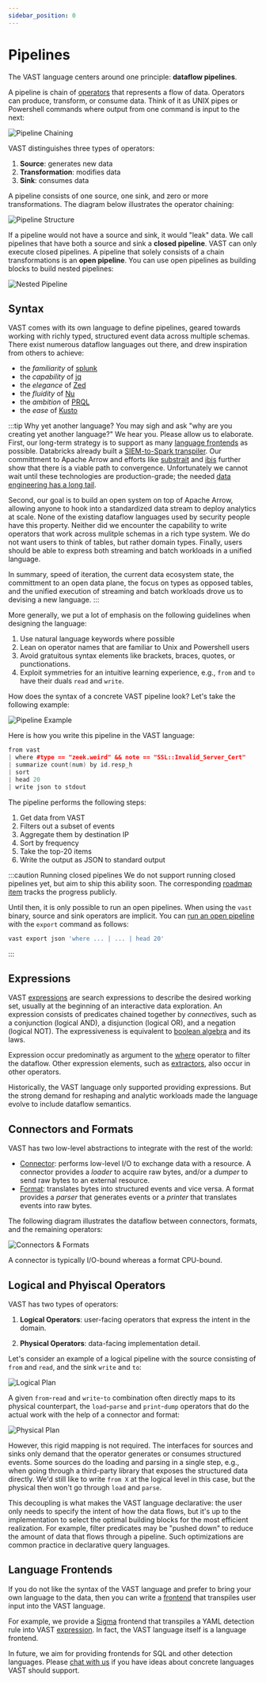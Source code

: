 ```yaml
---
sidebar_position: 0
---
```


# Pipelines

The VAST language centers around one principle: **dataflow pipelines**.

A pipeline is chain of [operators](operators) that represents a flow of data.
Operators can produce, transform, or consume data. Think of it as UNIX pipes or
Powershell commands where output from one command is input to the next:

![Pipeline Chaining](pipeline-chaining.excalidraw.svg)

VAST distinguishes three types of operators:

1. **Source**: generates new data
2. **Transformation**: modifies data
3. **Sink**: consumes data

A pipeline consists of one source, one sink, and zero or more transformations.
The diagram below illustrates the operator chaining:

![Pipeline Structure](pipeline-structure.excalidraw.svg)

If a pipeline would not have a source and sink, it would "leak" data. We call
pipelines that have both a source and sink a **closed pipeline**. VAST can only
execute closed pipelines. A pipeline that solely consists of a chain
transformations is an **open pipeline**. You can use open pipelines as building
blocks to build nested pipelines:

![Nested Pipeline](pipeline-nested.excalidraw.svg)

## Syntax

VAST comes with its own language to define pipelines, geared towards working
with richly typed, structured event data across multiple schemas. There exist
numerous dataflow languages out there, and drew inspiration from others to
achieve:

- the *familiarity* of [splunk](https://splunk.com)
- the *capability* of [jq](https://stedolan.github.io/jq/)
- the *elegance* of [Zed](https://zed.brimdata.io/)
- the *fluidity* of [Nu](https://www.nushell.sh/)
- the *ambition* of [PRQL](https://prql-lang.org/)
- the *ease* of [Kusto](https://github.com/microsoft/Kusto-Query-Language)

:::tip Why yet another language?
You may sigh and ask "why are you creating yet another language?" We hear you.
Please allow us to elaborate. First, our long-term strategy is to support as
many [language frontends](#language-frontends) as possible. Databricks already
built a [SIEM-to-Spark
transpiler](https://github.com/databrickslabs/transpiler). Our committment to
Apache Arrow and efforts like [substrait](https://substrait.io/) and
[ibis](https://ibis-project.org/) further show that there is a viable path to
convergence. Unfortunately we cannot wait until these technologies are
production-grade; the needed [data engineering has a long
tail](/blog/parquet-and-feather-data-engineering-woes).

Second, our goal is to build an open system on top of Apache Arrow, allowing
anyone to hook into a standardized data stream to deploy analytics at scale.
None of the existing dataflow languages used by security people have this
property. Neither did we encounter the capability to write operators that work
across mulitple schemas in a rich type system. We do not want users to think of
tables, but rather domain types. Finally, users should be able to express both
streaming and batch workloads in a unified language.

In summary, speed of iteration, the current data ecosystem state, the
committment to an open data plane, the focus on types as opposed tables, and the
unified execution of streaming and batch workloads drove us to devising a new
language.
:::

More generally, we put a lot of emphasis on the following guidelines when
designing the language:

1. Use natural language keywords where possible
2. Lean on operator names that are familiar to Unix and Powershell users
3. Avoid gratuitous syntax elements like brackets, braces, quotes, or
   punctionations.
4. Exploit symmetries for an intuitive learning experience, e.g., `from` and
   `to` have their duals `read` and `write`.

How does the syntax of a concrete VAST pipeline look? Let's take the following
example:

![Pipeline Example](pipeline-example.excalidraw.svg)

Here is how you write this pipeline in the VAST language:

```cpp
from vast
| where #type == "zeek.weird" && note == "SSL::Invalid_Server_Cert"
| summarize count(num) by id.resp_h
| sort
| head 20
| write json to stdout
```

The pipeline performs the following steps:

1. Get data from VAST
2. Filters out a subset of events
3. Aggregate them by destination IP
4. Sort by frequency
5. Take the top-20 items
6. Write the output as JSON to standard output

:::caution Running closed pipelines
We do not support running closed pipelines yet, but aim to ship this ability
soon. The corresponding [roadmap
item](https://github.com/tenzir/public-roadmap/issues/18) tracks the progress
publicly.

Until then, it is only possible to run an open pipelines. When using the `vast`
binary, source and sink operators are implicit. You can [run an open
pipeline](../../use/export/README.md) with the `export` command as follows:

```bash
vast export json 'where ... | ... | head 20'
```
:::

## Expressions

VAST [expressions](expressions) are search expressions to describe the desired
working set, usually at the beginning of an interactive data exploration. An
expression consists of predicates chained together by *connectives*, such as a
conjunction (logical AND), a disjunction (logical OR), and a negation (logical
NOT). The expressiveness is equivalent to [boolean
algebra](https://en.wikipedia.org/wiki/Boolean_algebra) and its laws.

Expression occur predominatly as argument to the [where](operators/where.md)
operator to filter the dataflow. Other expression elements, such as
[extractors](expressions#extractors), also occur in other operators.

Historically, the VAST language only supported providing expressions. But the
strong demand for reshaping and analytic workloads made the language evolve to
include dataflow semantics.

## Connectors and Formats

VAST has two low-level abstractions to integrate with the rest of the world:

- [Connector](../connectors): performs low-level I/O to exchange data with a
  resource. A connector provides a *loader* to acquire raw bytes, and/or a
  *dumper* to send raw bytes to an external resource.
- [Format](../formats): translates bytes into structured events and vice versa.
  A format provides a *parser* that generates events or a *printer* that
  translates events into raw bytes.

The following diagram illustrates the dataflow between connectors, formats, and
the remaining operators:

![Connectors & Formats](connector-format.excalidraw.svg)

A connector is typically I/O-bound whereas a format CPU-bound.

## Logical and Phyiscal Operators

VAST has two types of operators:

1. **Logical Operators**: user-facing operators that express the intent in the
   domain.

2. **Physical Operators**: data-facing implementation detail.

Let's consider an example of a logical pipeline with the source consisting of
`from` and `read`, and the sink `write` and `to`:

![Logical Plan](operator-logical.excalidraw.svg)

A given `from`-`read` and `write`-`to` combination often directly maps to its
physical counterpart, the `load`-`parse` and `print`-`dump` operators that do
the actual work with the help of a connector and format:  

![Physical Plan](operator-physical.excalidraw.svg)

However, this rigid mapping is not required. The interfaces for sources and
sinks only demand that the operator generates or consumes structured events.
Some sources do the loading and parsing in a single step, e.g., when going
through a third-party library that exposes the structured data directly. We'd
still like to write `from X` at the logical level in this case, but the physical
then won't go through `load` and `parse`.

This decoupling is what makes the VAST language declarative: the user only needs
to specify the intent of how the data flows, but it's up to the implementation
to select the optimal building blocks for the most efficient realization. For
example, filter predicates may be "pushed down" to reduce the amount of data
that flows through a pipeline. Such optimizations are common practice in
declarative query languages.

## Language Frontends

If you do not like the syntax of the VAST language and prefer to bring your own
language to the data, then you can write a [frontend](frontends) that transpiles
user input into the VAST language.

For example, we provide a [Sigma](frontends/sigma) frontend that transpiles a
YAML detection rule into VAST [expression](expressions). In fact, the VAST
language itself is a language frontend.

In future, we aim for providing frontends for SQL and other detection languages.
Please [chat with us](/discord) if you have ideas about concrete languages VAST
should support.
